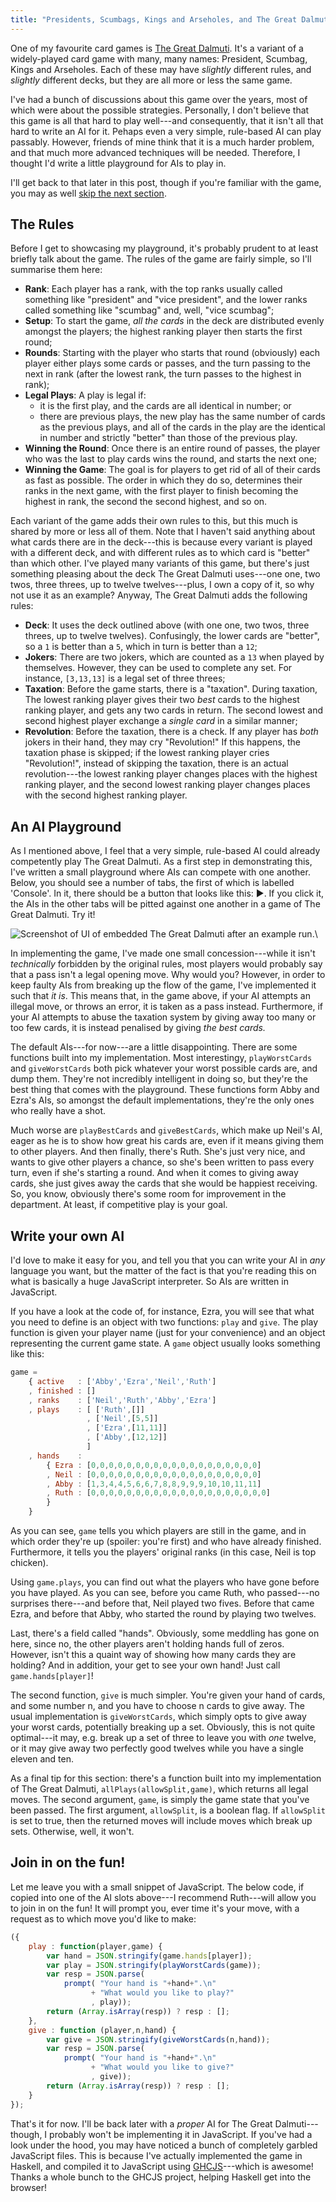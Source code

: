```yaml
---
title: "Presidents, Scumbags, Kings and Arseholes, and The Great Dalmuti"
---
```


One of my favourite card games is [The Great Dalmuti][BoardGameGeek]. It's  a variant of a widely-played card game with many, many names: President, Scumbag, Kings and Arseholes. Each of these may have *slightly* different rules, and *slightly* different decks, but they are all more or less the same game.

I've had a bunch of discussions about this game over the years, most of which were about the possible strategies. Personally, I don't believe that this game is all that hard to play well---and consequently, that it isn't all that hard to write an AI for it. Pehaps even a very simple, rule-based AI can play passably. However, friends of mine think that it is a much harder problem, and that much more advanced techniques will be needed. Therefore, I thought I'd write a little playground for AIs to play in.

<!--more-->

I'll get back to that later in this post, though if you're familiar with the game, you may as well [skip the next section](#an-ai-playground).


## The Rules

Before I get to showcasing my playground, it's probably prudent to at least briefly talk about the game. The rules of the game are fairly simple, so I'll summarise them here:

  - **Rank**: Each player has a rank, with the top ranks usually called something like "president" and "vice president", and the lower ranks called something like "scumbag" and, well, "vice scumbag";
  - **Setup**: To start the game, *all the cards* in the deck are distributed evenly amongst the players; the highest ranking player then starts the first round;
  - **Rounds**: Starting with the player who starts that round (obviously) each player either plays some cards or passes, and the turn passing to the next in rank (after the lowest rank, the turn passes to the highest in rank);
  - **Legal Plays**: A play is legal if:
      * it is the first play, and the cards are all identical in number; or
      * there are previous plays, the new play has the same number of cards as the previous plays, and all of the cards in the play are the identical in number and strictly "better" than those of the previous play.
  - **Winning the Round**: Once there is an entire round of passes, the player who was the last to play cards wins the round, and starts the next one;
  - **Winning the Game**: The goal is for players to get rid of all of their cards as fast as possible. The order in which they do so, determines their ranks in the next game, with the first player to finish becoming the highest in rank, the second the second highest, and so on.

Each variant of the game adds their own rules to this, but this much is shared by more or less all of them. Note that I haven't said anything about what cards there are in the deck---this is because every variant is played with a different deck, and with different rules as to which card is "better" than which other. I've played many variants of this game, but there's just something pleasing about the deck The Great Dalmuti uses---one one, two twos, three threes, up to twelve twelves---plus, I own a copy of it, so why not use it as an example? Anyway, The Great Dalmuti adds the following rules:

  - **Deck**: It uses the deck outlined above (with one one, two twos, three threes, up to twelve twelves). Confusingly, the lower cards are "better", so a `1` is better than a `5`, which in turn is better than a `12`;
  - **Jokers**: There are two jokers, which are counted as a `13` when played by themselves. However, they can be used to complete any set. For instance, `[3,13,13]` is a legal set of three threes;
  - **Taxation**: Before the game starts, there is a "taxation". During taxation, The lowest ranking player gives their two *best* cards to the highest ranking player, and gets any two cards in return. The second lowest and second highest player exchange a *single card* in a similar manner;
  - **Revolution**: Before the taxation, there is a check. If any player has *both* jokers in their hand, they may cry "Revolution!" If this happens, the taxation phase is skipped; if the lowest ranking player cries "Revolution!", instead of skipping the taxation, there is an actual revolution---the lowest ranking player changes places with the highest ranking player, and the second lowest ranking player changes places with the second highest ranking player.


## An AI Playground

As I mentioned above, I feel that a very simple, rule-based AI could already competently play The Great Dalmuti. As a first step in demonstrating this, I've written a small playground where AIs can compete with one another. Below, you should see a number of tabs, the first of which is labelled 'Console'. In it, there should be a button that looks like this: <span class="runmain">&#9654;</span>. If you click it, the AIs in the other tabs will be pitted against one another in a game of The Great Dalmuti. Try it!

![Screenshot of UI of embedded The Great Dalmuti after an example run.](/assets/images/dalmuti-example.png)\

In implementing the game, I've made one small concession---while it isn't *technically* forbidden by the original rules, most players would probably say that a pass isn't a legal opening move. Why would you? However, in order to keep faulty AIs from breaking up the flow of the game, I've implemented it such that *it is*. This means that, in the game above, if your AI attempts an illegal move, or throws an error, it is taken as a pass instead. Furthermore, if your AI attempts to abuse the taxation system by giving away too many or too few cards, it is instead penalised by giving *the best cards.*

The default AIs---for now---are a little disappointing. There are some functions built into my implementation. Most interestingy, `playWorstCards` and `giveWorstCards` both pick whatever your worst possible cards are, and dump them. They're not incredibly intelligent in doing so, but they're the best thing that comes with the playground. These functions form Abby and Ezra's AIs, so amongst the default implementations, they're the only ones who really have a shot.

Much worse are `playBestCards` and `giveBestCards`, which make up Neil's AI, eager as he is to show how great his cards are, even if it means giving them to other players. And then finally, there's Ruth. She's just very nice, and wants to give other players a chance, so she's been written to pass every turn, even if she's starting a round. And when it comes to giving away cards, she just gives away the cards that she would be happiest receiving. So, you know, obviously there's some room for improvement in the department. At least, if competitive play is your goal.


## Write your own AI

I'd love to make it easy for you, and tell you that you can write your AI in *any* language you want, but the matter of the fact is that you're reading this on what is basically a huge JavaScript interpreter. So AIs are written in JavaScript.

If you have a look at the code of, for instance, Ezra, you will see that what you need to define is an object with two functions: `play` and `give`. The play function is given your player name (just for your convenience) and an object representing the current game state. A `game` object usually looks something like this:

```javascript
game =
    { active   : ['Abby','Ezra','Neil','Ruth']
    , finished : []
    , ranks    : ['Neil','Ruth','Abby','Ezra']
    , plays    : [ ['Ruth',[]]
                 , ['Neil',[5,5]]
                 , ['Ezra',[11,11]]
                 , ['Abby',[12,12]]
                 ]
    , hands    :
        { Ezra : [0,0,0,0,0,0,0,0,0,0,0,0,0,0,0,0,0,0,0]
        , Neil : [0,0,0,0,0,0,0,0,0,0,0,0,0,0,0,0,0,0,0]
        , Abby : [1,3,4,4,5,6,6,7,8,8,9,9,9,10,10,11,11]
        , Ruth : [0,0,0,0,0,0,0,0,0,0,0,0,0,0,0,0,0,0,0,0]
        }
    }
```

As you can see, `game` tells you which players are still in the game, and in which order they're up (spoiler: you're first) and who have already finished. Furthermore, it tells you the players' original ranks (in this case, Neil is top chicken).

Using `game.plays`, you can find out what the players who have gone before you have played. As you can see, before you came Ruth, who passed---no surprises there---and before that, Neil played two fives. Before that came Ezra, and before that Abby, who started the round by playing two twelves.

Last, there's a field called "hands". Obviously, some meddling has gone on here, since no, the other players aren't holding hands full of zeros. However, isn't this a quaint way of showing how many cards they are holding? And in addition, your get to see your own hand! Just call `game.hands[player]`!

The second function, `give` is much simpler. You're given your hand of cards, and some number n, and you have to choose n cards to give away. The usual implementation is `giveWorstCards`, which simply opts to give away your worst cards, potentially breaking up a set. Obviously, this is not quite optimal---it may, e.g. break up a set of three to leave you with *one* twelve, or it may give away two perfectly good twelves while you have a single eleven and ten.

As a final tip for this section: there's a function built into my implementation of The Great Dalmuti, `allPlays(allowSplit,game)`, which returns all legal moves. The second argument, `game`, is simply the game state that you've been passed. The first argument, `allowSplit`, is a boolean flag. If `allowSplit` is set to true, then the returned moves will include moves which break up sets. Otherwise, well, it won't.


## Join in on the fun!

Let me leave you with a small snippet of JavaScript. The below code, if copied into one of the AI slots above---I recommend Ruth---will allow you to join in on the fun! It will prompt you, ever time it's your move, with a request as to which move you'd like to make:

```javascript
({
    play : function(player,game) {
        var hand = JSON.stringify(game.hands[player]);
        var play = JSON.stringify(playWorstCards(game));
        var resp = JSON.parse(
            prompt( "Your hand is "+hand+".\n"
                  + "What would you like to play?"
                  , play));
        return (Array.isArray(resp)) ? resp : [];
    },
    give : function (player,n,hand) {
        var give = JSON.stringify(giveWorstCards(n,hand));
        var resp = JSON.parse(
            prompt( "Your hand is "+hand+".\n"
                  + "What would you like to give?"
                  , give));
        return (Array.isArray(resp)) ? resp : [];
    }
});
```

That's it for now. I'll be back later with a *proper* AI for The Great Dalmuti---though, I probably won't be implementing it in JavaScript. If you've had a look under the hood, you may have noticed a bunch of completely garbled JavaScript files. This is because I've actually implemented the game in Haskell, and compiled it to JavaScript using [GHCJS][GHCJS]---which is awesome! Thanks a whole bunch to the GHCJS project, helping Haskell get into the browser!

[BoardGameGeek]: https://boardgamegeek.com/boardgame/929/great-dalmuti
[GHCJS]: https://github.com/ghcjs/ghcjs
